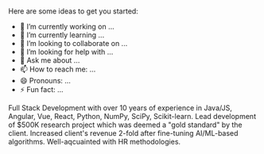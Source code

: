 ###

<!--
**djstechgroup-dev/djstechgroup-dev** is a ✨ _special_ ✨ repository because its `README.md` (this file) appears on your GitHub profile.
-->
Here are some ideas to get you started:

- 🔭 I’m currently working on ...
- 🌱 I’m currently learning ...
- 👯 I’m looking to collaborate on ...
- 🤔 I’m looking for help with ...
- 💬 Ask me about ...
- 📫 How to reach me: ...
- 😄 Pronouns: ...
- ⚡ Fun fact: ...


Full Stack Development with over 10 years of experience in Java/JS, Angular, Vue, React, Python, NumPy, SciPy, Scikit-learn. 
Lead development of $500K research project which was deemed a "gold standard" by the client. 
Increased client's revenue 2-fold after fine-tuning AI/ML-based algorithms. Well-aqcuainted with HR methodologies.

